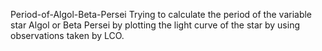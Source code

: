 Period-of-Algol-Beta-Persei
Trying to calculate the period of the variable star Algol or Beta Persei by plotting the light curve of the star by using observations taken by LCO.
